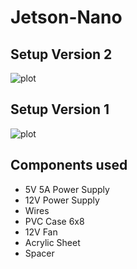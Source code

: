 # Jetson-Nano

## Setup Version 2
![plot](https://github.com/akshay-rao7/Jetson-Nano/blob/main/Images/JN_v2.jpg)
## Setup Version 1
![plot](https://github.com/akshay-rao7/Jetson-Nano/blob/main/Images/JN_v1.jpg)

## Components used

- 5V 5A Power Supply
- 12V Power Supply
- Wires
- PVC Case 6x8
- 12V Fan
- Acrylic Sheet
- Spacer

